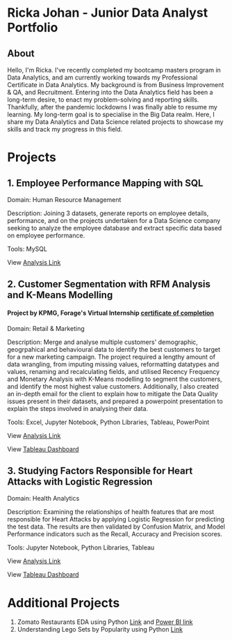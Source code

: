 # Ricka Johan - Junior Data Analyst Portfolio
## About
Hello, I'm Ricka. I've recently completed my bootcamp masters program in Data Analytics, and am currently working towards my Professional Certificate in Data Analytics. My background is from Business Improvement & QA, and Recruitment. Entering into the Data Analytics field has been a long-term desire, to enact my problem-solving and reporting skills. Thankfully, after the pandemic lockdowns I was finally able to resume my learning. My long-term goal is to specialise in the Big Data realm. Here, I share my Data Analytics and Data Science related projects to showcase my skills and track my progress in this field. 

# Projects

## 1. Employee Performance Mapping with SQL

Domain: Human Resource Management

Description: Joining 3 datasets, generate reports on employee details,  performance, and on the projects undertaken for a Data Science company seeking to analyze the employee database and extract specific data based on employee performance.

Tools: MySQL

View [Analysis Link](https://github.com/ririi7/DataAnalyst_ProjectsPortfolio/blob/main/cdSQLscienceQtech1.pdf)


## 2. Customer Segmentation with RFM Analysis and K-Means Modelling
#### Project by KPMG, Forage's Virtual Internship [certificate of completion](https://github.com/ririi7/DataAnalyst_ProjectsPortfolio/blob/main/KPMG%20AU_9uBbwoovpYXJDNtNs_1673847610052_completion_certificate.pdf)

Domain: Retail & Marketing

Description: Merge and analyse multiple customers' demographic, geogrpahical and behavioural data to identify the best customers to target for a new marketing campaign. The project required a lengthy amount of data wrangling, from imputing missing values, reformatting datatypes and values, renaming and recalculating fields, and utilised Recency Frequency and Monetary Analysis with K-Means modelling to segment the customers, and identify the most highest value customers. Additionally, I also created an in-depth email for the client to explain how to mitigate the Data Quality issues present in their datasets, and prepared a powerpoint presentation to explain the steps involved in analysing their data.

Tools: Excel, Jupyter Notebook, Python Libraries, Tableau, PowerPoint

View [Analysis Link](https://github.com/ririi7/DataAnalyst_ProjectsPortfolio/blob/main/Forage's%20KPMG%20for%20Sprocket%20Central%20Pty%20Ltd.pdf)

View [Tableau Dashboard](https://public.tableau.com/views/SprocketCentralCustomerSegmentation/Dashboard1?:language=en-US&:display_count=n&:origin=viz_share_link)



## 3. Studying Factors Responsible for Heart Attacks with Logistic Regression
Domain: Health Analytics

Description: Examining the relationships of health features that are most responsible for Heart Attacks by applying Logistic Regression for predicting the test data. The results are then validated by Confusion Matrix, and Model Performance indicators such as the Recall, Accuracy and Precision scores.

Tools: Jupyter Notebook, Python Libraries, Tableau

View [Analysis Link](https://github.com/ririi7/DataAnalyst_ProjectsPortfolio/blob/main/Capstone%20Project%203%20pdfhtml.pdf)

View [Tableau Dashboard](https://public.tableau.com/views/HeartAttackFactors_16738268795260/Dashboard1?:language=en-US&:display_count=n&:origin=viz_share_link)




# Additional Projects
1. Zomato Restaurants EDA using Python [Link](https://github.com/ririi7/DataAnalyst_ProjectsPortfolio/blob/main/checkedcapstone1restaurants.pdf) and [Power BI link](https://github.com/ririi7/DataAnalyst_ProjectsPortfolio/blob/main/Zomato%20PDF%20Portfolio.pdf)
2. Understanding Lego Sets by Popularity using Python [Link](https://github.com/ririi7/DataAnalyst_ProjectsPortfolio/blob/main/Legonotebook.pdf)
